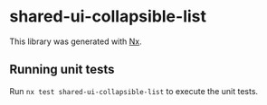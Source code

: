 # shared-ui-collapsible-list

This library was generated with [Nx](https://nx.dev).

## Running unit tests

Run `nx test shared-ui-collapsible-list` to execute the unit tests.
